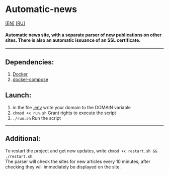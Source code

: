 # Automatic-news
[[EN]](README.md) [[RU]](README_RU.md)
#### Automatic news site, with a separate parser of new publications on other sites. There is also an automatic issuance of an SSL certificate.
****
## Dependencies:
1. [Docker](https://www.docker.com/)
1. [docker-compose](https://github.com/docker/compose)
## Launch:
1. in the file [.env](.env) write your domain to the DOMAIN variable
1. `chmod +x run.sh` Grant rights to execute the script
1. `./run.sh` Run the script
****
## Additional:
To restart the project and get new updates, write `chmod +x restart.sh && ./restart.sh`.  
The parser will check the sites for new articles every 10 minutes, after checking they will immediately be displayed on the site.